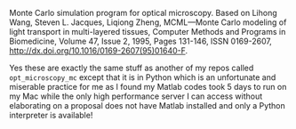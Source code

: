 Monte Carlo simulation program for optical microscopy. Based on Lihong Wang, Steven L. Jacques, Liqiong Zheng, MCML—Monte Carlo modeling of light transport in multi-layered tissues, Computer Methods and Programs in Biomedicine, Volume 47, Issue 2, 1995, Pages 131-146, ISSN 0169-2607, http://dx.doi.org/10.1016/0169-2607(95)01640-F.

Yes these are exactly the same stuff as another of my repos called `opt_microscopy_mc` except that it is in Python which is an unfortunate and miserable practice for me as I found my Matlab codes took 5 days to run on my Mac while the only high performance server I can access without elaborating on a proposal does not have Matlab installed and only a Python interpreter is available!
